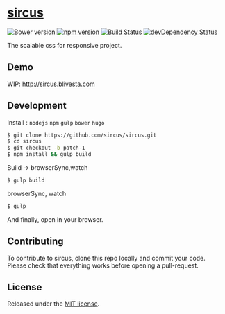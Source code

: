 # [sircus](http://sircus.blivesta.com)

![Bower version](https://img.shields.io/bower/v/sircus.svg?style=flat)
[![npm version](https://img.shields.io/npm/v/sircus.svg?style=flat)](https://www.npmjs.com/package/sircus)
[![Build Status](https://img.shields.io/travis/sircus/sircus/master.svg?style=flat)](https://travis-ci.org/sircus/sircus)
[![devDependency Status](https://david-dm.org/sircus/sircus/dev-status.svg)](https://david-dm.org/sircus/sircus#info=devDependencies)

The scalable css for responsive project.

## Demo
WIP: http://sircus.blivesta.com

## Development

Install : `nodejs` `npm` `gulp` `bower` `hugo`
```bash
$ git clone https://github.com/sircus/sircus.git
$ cd sircus
$ git checkout -b patch-1
$ npm install && gulp build
```

Build -> browserSync,watch
```bash
$ gulp build
```

browserSync, watch
```bash
$ gulp
```
And finally, open in your browser.

## Contributing

To contribute to sircus, clone this repo locally and commit your code.
Please check that everything works before opening a pull-request.

## License
Released under the [MIT license](https://github.com/sircus/sircus/blob/master/LICENCE).
